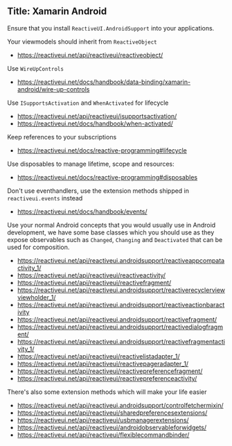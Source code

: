 Title: Xamarin Android
---

Ensure that you install `ReactiveUI.AndroidSupport` into your applications.

Your viewmodels should inherit from `ReactiveObject`

- https://reactiveui.net/api/reactiveui/reactiveobject/

Use `WireUpControls`

- https://reactiveui.net/docs/handbook/data-binding/xamarin-android/wire-up-controls

Use `ISupportsActivation` and `WhenActivated` for lifecycle

- https://reactiveui.net/api/reactiveui/isupportsactivation/
- https://reactiveui.net/docs/handbook/when-activated/

Keep references to your subscriptions

- https://reactiveui.net/docs/reactive-programming#lifecycle

Use disposables to manage lifetime, scope and resources:

- https://reactiveui.net/docs/reactive-programming#disposables

Don't use eventhandlers, use the extension methods shipped in `reactiveui.events` instead

- https://reactiveui.net/docs/handbook/events/

Use your normal Android concepts that you would usually use in Android development, we have some base classes which you should use as they expose observables such as `Changed`, `Changing` and `Deactivated` that can be used for composition.

- https://reactiveui.net/api/reactiveui.androidsupport/reactiveappcompatactivity_1/
- https://reactiveui.net/api/reactiveui/reactiveactivity/
- https://reactiveui.net/api/reactiveui/reactivefragment/
- https://reactiveui.net/api/reactiveui.androidsupport/reactiverecyclerviewviewholder_1/
- https://reactiveui.net/api/reactiveui.androidsupport/reactiveactionbaractivity
- https://reactiveui.net/api/reactiveui.androidsupport/reactivefragment/
- https://reactiveui.net/api/reactiveui.androidsupport/reactivedialogfragment/
- https://reactiveui.net/api/reactiveui.androidsupport/reactivefragmentactivity_1/
- https://reactiveui.net/api/reactiveui/reactivelistadapter_1/
- https://reactiveui.net/api/reactiveui/reactivepageradapter_1/
- https://reactiveui.net/api/reactiveui/reactivepreferencefragment/
- https://reactiveui.net/api/reactiveui/reactivepreferenceactivity/

There's also some extension methods which will make your life easier

- https://reactiveui.net/api/reactiveui.androidsupport/controlfetchermixin/
- https://reactiveui.net/api/reactiveui/sharedpreferencesextensions/
- https://reactiveui.net/api/reactiveui/usbmanagerextensions/
- https://reactiveui.net/api/reactiveui/androidobservableforwidgets/
- https://reactiveui.net/api/reactiveui/flexiblecommandbinder/
